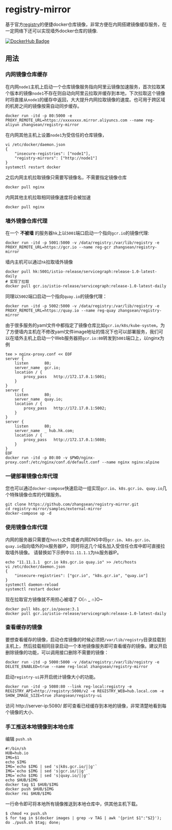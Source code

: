 # registry-mirror
基于官方[registry](https://hub.docker.com/_/registry/)的便捷docker仓库镜像，非常方便在内网搭建镜像缓存服务，在一定网络下还可以实现墙外docker仓库的镜像.

[![DockerHub Badge](http://dockeri.co/image/zhangsean/registry-mirror)](https://hub.docker.com/r/zhangsean/registry-mirror/)

## 用法
### 内网镜像仓库缓存
在内网`node1`主机上启动一个仓库镜像服务指向阿里云镜像加速服务，首次拉取某个版本的镜像`node1`不存在则自动向阿里云拉取并缓存到本地，下次拉取这个镜像时将直接从`node1`的缓存中返回，大大提升内网拉取镜像的速度。也可用于跨区域的机房之间的镜像按需自动同步缓存。
```
docker run -itd -p 80:5000 -e PROXY_REMOTE_URL=https://xxxxxxxx.mirror.aliyuncs.com --name reg-aliyun zhangsean/registry-mirror
```
在内网其他主机上设置`node1`为受信任的仓库镜像，
```
vi /etc/docker/daemon.json
{
    "insecure-registries": ["node1"],
    "registry-mirrors": ["http://node1"]
}
systemctl restart docker
```
之后内网主机拉取镜像只需要写镜像名，不需要指定镜像仓库
```
docker pull nginx
```
内网其他主机拉取相同镜像速度将会被加速
```
docker pull nginx
```

### 墙外镜像仓库代理
在一个 **不被墙** 的服务器`hk`上以`5001`端口启动一个指向`gcr.io`的镜像代理:
```
docker run -itd -p 5001:5000 -v /data/registry:/var/lib/registry -e PROXY_REMOTE_URL=https://gcr.io --name reg-gcr zhangsean/registry-mirror
```
墙内主机可以通过`hk`拉取墙外镜像
```
docker pull hk:5001/istio-release/servicegraph:release-1.0-latest-daily
# 实现了拉取
docker pull gcr.io/istio-release/servicegraph:release-1.0-latest-daily
```

同理以`5002`端口启动一个指向`quay.io`的镜像代理：
```
docker run -itd -p 5002:5000 -v /data/registry:/var/lib/registry -e PROXY_REMOTE_URL=https://quay.io --name reg-quay zhangsean/registry-mirror
```
由于很多服务的yaml文件中都指定了镜像仓库比如`gcr.io/k8s/kube-system`，为了方便墙内主机在不修改yaml文件image地址的情况下也可以部署服务，我们可以在墙外主机上启动一个Web服务器把`gcr.io:80`转发到`5001`端口上，以nginx为例
```
tee > nginx-proxy.conf << EOF
server {
    listen       80;
    server_name  gcr.io;
    location / {
        proxy_pass   http://172.17.0.1:5001;
    }
}
server {
    listen       80;
    server_name  quay.io;
    location / {
        proxy_pass   http://172.17.0.1:5002;
    }
}
server {
    listen       80;
    server_name  _ hub.hk.com;
    location / {
        proxy_pass   http://172.17.0.1:5080;
    }
}
EOF
docker run -itd -p 80:80 -v $PWD/nginx-proxy.conf:/etc/nginx/conf.d/default.conf --name nginx nginx:alpine
```

### 一键部署镜像仓库代理
您也可以通过`docker-compose`快速启动一组实现`gcr.io`、`k8s.gcr.io`、`quay.io`几个特殊镜像仓库的代理服务。
```shell
git clone https://github.com/zhangsean/registry-mirror.git
cd registry-mirror/samples/external-mirror
docker-compose up -d
```

### 使用镜像仓库代理
内网的服务器只需要在`hosts`文件或者内网DNS中将`gcr.io`、`k8s.gcr.io`、`quay.io`指向墙外的`hk`服务器IP，同时将这几个域名加入受信任仓库中即可直接拉取墙外镜像。
请替换如下示例中`11.11.1.1`为`hk`服务器IP。
```
echo "11.11.1.1  gcr.io k8s.gcr.io quay.io" >> /etc/hosts
vi /etc/docker/daemon.json
{
    "insecure-registries": ["gcr.io", "k8s.gcr.io", "quay.io"]
}
systemctl daemon-reload
systemctl restart docker
```
现在拉取官方镜像就不用担心被墙了 O(∩ _ ∩)O~
```
docker pull k8s.gcr.io/pause:3.1
docker pull gcr.io/istio-release/servicegraph:release-1.0-latest-daily
```

### 查看缓存的镜像
要想查看缓存的镜像，启动仓库镜像的时候必须把`/var/lib/registry`目录挂载到主机上，然后挂载相同目录启动一个本地镜像服务即可查看缓存的镜像。建议开启删除镜像的功能，可以调用接口删除不需要的镜像：
```
docker run -itd -p 5000:5000 -v /data/registry:/var/lib/registry -e DELETE_ENABLED=true --name reg-local zhangsean/registry-mirror
```
启动`registry-ui`并开启统计镜像大小的功能。
```
docker run -itd -p 5080:80 --link reg-local:registry -e REGISTRY_API=http://registry:5000/v2 -e REGISTRY_WEB=hub.local.com -e SHOW_IMAGE_SIZE=true zhangsean/registry-ui
```
访问 http://server-ip:5080/ 即可查看已经缓存到本地的镜像，非常清楚地看到每个镜像的大小.

### 手工推送本地镜像到本地仓库
编辑 `push.sh`
```
#!/bin/sh
HUB=hub.io
IMG=$1
echo $IMG
IMG=`echo $IMG | sed 's|k8s.gcr.io/||g'`
IMG=`echo $IMG | sed 's|gcr.io/||g'`
IMG=`echo $IMG | sed 's|quay.io/||g'`
echo $HUB/$IMG
docker tag $1 $HUB/$IMG
docker push $HUB/$IMG
docker rmi $HUB/$IMG
```
一行命令即可将本地所有镜像推送到本地仓库中，供其他主机下载。
```
$ chmod +x push.sh
$ for tag in $(docker images | grep -v TAG | awk '{print $1":"$2}'); do ./push.sh $tag; done;
```
